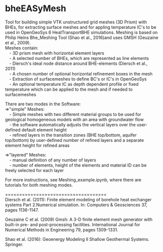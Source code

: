 # bheEASyMesh
Tool for  building simple VTK unstructured grid meshes (3D Prism) with BHEs, for extracting surface meshes and for appling temperature IC's to be used in OpenGeoSys 6 HeatTransportBHE simulations. Meshing is based on Philip Heins Bhe_Meshing Tool (Shao et al., 2016)and uses GMSH (Geuzaine et al., 2009).<br />
Meshes contain:<br />
    &emsp;- 3D prism mesh with horizontal element layers<br />
    &emsp;- A selected number of BHEs, which are represented as line elements<br />
    &emsp;- Diersch's ideal node distance around BHE-elements (Diersch et al., 2011)<br />
    &emsp;- A chosen number of optional horizontal refinement boxes in the mesh<br />
    &emsp;- Extraction of surfacemeshes to define BC's or IC's in OpenGeoSys<br />
    &emsp;- An optional temperature IC as depth dependent profile or fixed temperature which can be applied to the mesh and if needed to surfacemeshes<br />


There are two modes in the Software:<br />
=>"simple" Meshes:<br />
    &emsp;- Simple meshes with two different material groups to be used for geological homogeneous models with an area with groundwater flow <br />
    &emsp;- the software automatically adjusts the vertical layers over the user-defined default element height<br />
    &emsp;- refined layers in the transition zones (BHE top/bottom, aquifer top/bottom) by user-defined number of refined layers and a separate element height for refined areas<br />

=>"layered" Meshes:<br />
    &emsp;- manual definition of any number of layers<br />
    &emsp;- number of elements, height of the elements and material ID can be freely selected for each layer <br />

For more instructions, see Meshing_example.ipynb, where there are tutorials for both meshing modes.<br />


====================================<br />
Diersch et al. (2011): Finite element modeling of borehole heat exchanger systems Part 2.Numerical simulation. In: Computers & Geosciences 37, pages 1136-1147.<br />

Geuzaine C et al. (2009) Gmsh: A 3-D finite element mesh generator with built-in pre- and post-processing facilities. International Journal for Numerical Methods in Engineering 79, pages 1309-1331.

Shao et al. (2016): Geoenergy Modeling II Shallow Geothermal Systems. Springer.